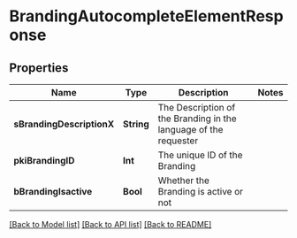 # BrandingAutocompleteElementResponse

## Properties
Name | Type | Description | Notes
------------ | ------------- | ------------- | -------------
**sBrandingDescriptionX** | **String** | The Description of the Branding in the language of the requester | 
**pkiBrandingID** | **Int** | The unique ID of the Branding | 
**bBrandingIsactive** | **Bool** | Whether the Branding is active or not | 

[[Back to Model list]](../README.md#documentation-for-models) [[Back to API list]](../README.md#documentation-for-api-endpoints) [[Back to README]](../README.md)


